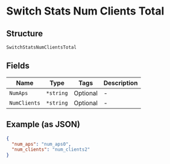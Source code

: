 
# Switch Stats Num Clients Total

## Structure

`SwitchStatsNumClientsTotal`

## Fields

| Name | Type | Tags | Description |
|  --- | --- | --- | --- |
| `NumAps` | `*string` | Optional | - |
| `NumClients` | `*string` | Optional | - |

## Example (as JSON)

```json
{
  "num_aps": "num_aps0",
  "num_clients": "num_clients2"
}
```

